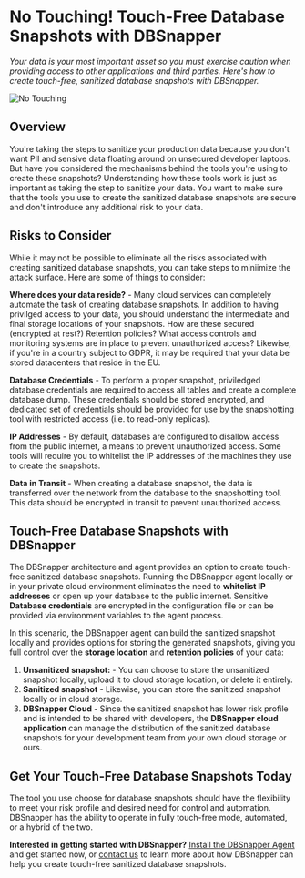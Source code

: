 # No Touching! Touch-Free Database Snapshots with DBSnapper

_Your data is your most important asset so you must exercise caution when providing access to other applications and third parties. Here's how to create touch-free, sanitized database snapshots with DBSnapper._

![No Touching](/static/no-touching-bluth.jpg)

## Overview

You're taking the steps to sanitize your production data because you don't want PII and sensive data floating around on unsecured developer laptops. But have you considered the mechanisms behind the tools you're using to create these snapshots?  Understanding how these tools work is just as important as taking the step to sanitize your data. You want to make sure that the tools you use to create the sanitized database snapshots are secure and don't introduce any additional risk to your data.

## Risks to Consider

While it may not be possible to eliminate all the risks associated with creating sanitized database snapshots, you can take steps to miniimize the attack surface. Here are some of things to consider:

**Where does your data reside?** - Many cloud services can completely automate the task of creating database snapshots. In addition to having privilged access to your data, you should understand the intermediate and final storage locations of your snapshots. How are these secured (encrypted at rest?) Retention policies? What access controls and monitoring systems are in place to prevent unauthorized access? Likewise, if you're in a country subject to GDPR, it may be required that your data be stored datacenters that reside in the EU.

**Database Credentials** - To perform a proper snapshot, priviledged database credentials are required to access all tables and create a complete database dump. These credentials should be stored encrypted, and dedicated set of credentials should be provided for use by the snapshotting tool with restricted access (i.e. to read-only replicas).

**IP Addresses** - By default, databases are configured to disallow access from the public internet, a means to prevent unauthorized access. Some tools will require you to whitelist the IP addresses of the machines they use to create the snapshots. 

**Data in Transit** - When creating a database snapshot, the data is transferred over the network from the database to the snapshotting tool. This data should be encrypted in transit to prevent unauthorized access.

## Touch-Free Database Snapshots with DBSnapper

The DBSnapper architecture and agent provides an option to create touch-free sanitized database snapshots. Running the DBSnapper agent locally or in your private cloud environment eliminates the need to **whitelist IP addresses** or open up your database to the public internet. Sensitive **Database credentials** are encrypted in the configuration file or can be provided via environment variables to the agent process.

In this scenario, the DBSnapper agent can build the sanitized snapshot locally and provides options for storing the generated snapshots, giving you full control over the **storage location** and **retention policies** of your data:

1. **Unsanitized snapshot:** - You can choose to store the unsanitized snapshot locally, upload it to cloud storage location, or delete it entirely. 
2. **Sanitized snapshot** - Likewise, you can store the sanitized snapshot locally or in cloud storage. 
3. **DBSnapper Cloud** - Since the sanitized snapshot has lower risk profile and is intended to be shared with developers, the **DBSnapper cloud application** can manage the distribution of the sanitized database snapshots for your development team from your own cloud storage or ours.

## Get Your Touch-Free Database Snapshots Today

The tool you use choose for database snapshots should have the flexibility to meet your risk profile and desired need for control and automation. DBSnapper has the ability to operate in fully touch-free mode, automated, or a hybrid of the two. 

**Interested in getting started with DBSnapper?** [Install the DBSnapper Agent](https://docs.dbsnapper.com/installation/) and get started now, or [contact us](mailto:contact@dbsnapper.com) to learn more about how DBSnapper can help you create touch-free sanitized database snapshots.